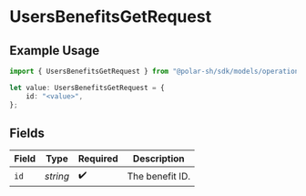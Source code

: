 # UsersBenefitsGetRequest

## Example Usage

```typescript
import { UsersBenefitsGetRequest } from "@polar-sh/sdk/models/operations";

let value: UsersBenefitsGetRequest = {
    id: "<value>",
};
```

## Fields

| Field              | Type               | Required           | Description        |
| ------------------ | ------------------ | ------------------ | ------------------ |
| `id`               | *string*           | :heavy_check_mark: | The benefit ID.    |